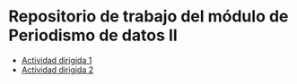 # Repositorio de trabajo del módulo de Periodismo de datos II


 
- [Actividad dirigida 1](ad1.md)
- [Actividad dirigida 2](ad2.md) 
 
